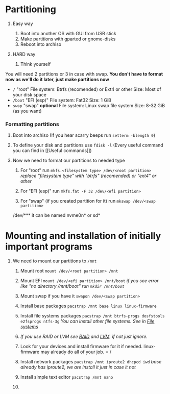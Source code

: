 # Partitioning
1. Easy way
	1. Boot into another OS with GUI from USB stick
	2. Make partitions with gparted or gnome-disks
	3. Reboot into archiso

1. HARD way
	1. Think yourself

You will need 2 partitions or 3 in case with swap. 
**You don't have to format now as we'll do it later, just make partitions now**
- `/` "root"
File system: Btrfs (recomended) or Ext4 or other
Size: Most of your disk space
- `/boot` "EFI (esp)"
File system: Fat32
Size: 1 GiB
- `swap` "swap" **optional**
File system: Linux swap file system
Size: 8-32 GiB (as you want)

### Formatting partitions
1. Boot into archiso (If you hear scarry beeps run `setterm -blength 0`)
2. To define your disk and partitions use `fdisk -l` (Every useful command you can find in [[Useful commands]])
3. Now we need to format our partitions to needed type
	1. For "root" run
	`mkfs.<filesystem type> /dev/<root partition>`
	*replace "filesystem type" with "btrfs" (recomended) or "ext4" or other*
	
	2. For "EFI (esp)" run
	`mkfs.fat -F 32 /dev/<efi partition>`
	1. For "swap" (if you created partition for it) run
	`mkswap /dev/<swap partition>`
	
	/dev/*** it can be named nvme0n* or sd*
	
# Mounting and installation of initially important programs
1. We need to mount our partitions to `/mnt`
	1. Mount root
	`mount /dev/<root partition> /mnt`
	2. Mount EFI
	`mount /dev/<efi partition> /mnt/boot`
	*if you see error like "no directory /mnt/boot" run `mkdir /mnt/boot`*
	
	3. Mount swap if you have it
	`swapon /dev/<swap partition>`
	4. Install base packages
	`pacstrap /mnt base linux linux-firmware`
	5. Install file systems packages
	`pacstrap /mnt btrfs-progs dosfstools e2fsprogs ntfs-3g`
	*You can install other file systems. See in [File systems](https://wiki.archlinux.org/title/File_systems)*

	6. *If you use RAID or LVM see [RAID](https://wiki.archlinux.org/title/RAID) and [LVM](https://wiki.archlinux.org/title/LVM). if not just ignore.*
	7. Look for your devices and install firmware for it if needed.
	linux-firmware may already do all of your job. = /
	
	8. Install network packages
	`pacstrap /mnt iproute2 dhcpcd iwd`
	*base already has iproute2, we are install it just in case it not*
	9. Install simple text editor
	`pacstrap /mnt nano`
	10. 

